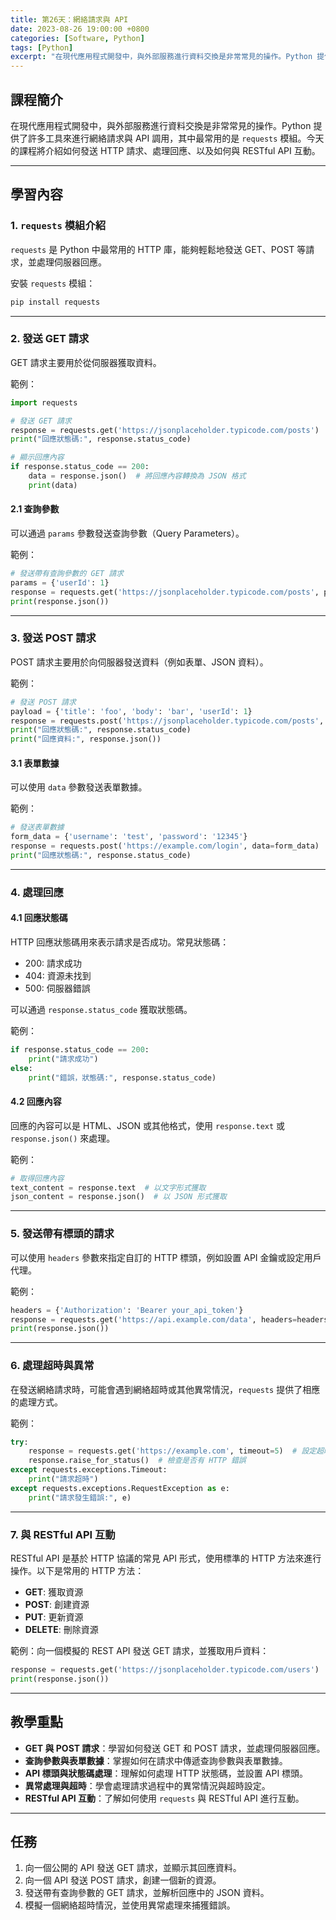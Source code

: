 ```yaml
---
title: 第26天：網絡請求與 API
date: 2023-08-26 19:00:00 +0800
categories: [Software, Python]
tags: [Python] 
excerpt: "在現代應用程式開發中，與外部服務進行資料交換是非常常見的操作。Python 提供了許多工具來進行網絡請求與 API 調用，其中最常用的是 `requests` 模組。今天的課程將介紹如何發送 HTTP 請求、處理回應、以及如何與 RESTful API 互動"
---
```


## 課程簡介
在現代應用程式開發中，與外部服務進行資料交換是非常常見的操作。Python 提供了許多工具來進行網絡請求與 API 調用，其中最常用的是 `requests` 模組。今天的課程將介紹如何發送 HTTP 請求、處理回應、以及如何與 RESTful API 互動。

---

## 學習內容

### 1. `requests` 模組介紹

`requests` 是 Python 中最常用的 HTTP 庫，能夠輕鬆地發送 GET、POST 等請求，並處理伺服器回應。

安裝 `requests` 模組：
```bash
pip install requests
```

---

### 2. 發送 GET 請求

GET 請求主要用於從伺服器獲取資料。

範例：
```python
import requests

# 發送 GET 請求
response = requests.get('https://jsonplaceholder.typicode.com/posts')
print("回應狀態碼:", response.status_code)

# 顯示回應內容
if response.status_code == 200:
    data = response.json()  # 將回應內容轉換為 JSON 格式
    print(data)
```

#### 2.1 查詢參數
可以通過 `params` 參數發送查詢參數（Query Parameters）。

範例：
```python
# 發送帶有查詢參數的 GET 請求
params = {'userId': 1}
response = requests.get('https://jsonplaceholder.typicode.com/posts', params=params)
print(response.json())
```

---

### 3. 發送 POST 請求

POST 請求主要用於向伺服器發送資料（例如表單、JSON 資料）。

範例：
```python
# 發送 POST 請求
payload = {'title': 'foo', 'body': 'bar', 'userId': 1}
response = requests.post('https://jsonplaceholder.typicode.com/posts', json=payload)
print("回應狀態碼:", response.status_code)
print("回應資料:", response.json())
```

#### 3.1 表單數據

可以使用 `data` 參數發送表單數據。

範例：
```python
# 發送表單數據
form_data = {'username': 'test', 'password': '12345'}
response = requests.post('https://example.com/login', data=form_data)
print("回應狀態碼:", response.status_code)
```

---

### 4. 處理回應

#### 4.1 回應狀態碼

HTTP 回應狀態碼用來表示請求是否成功。常見狀態碼：
- 200: 請求成功
- 404: 資源未找到
- 500: 伺服器錯誤

可以通過 `response.status_code` 獲取狀態碼。

範例：
```python
if response.status_code == 200:
    print("請求成功")
else:
    print("錯誤，狀態碼:", response.status_code)
```

#### 4.2 回應內容

回應的內容可以是 HTML、JSON 或其他格式，使用 `response.text` 或 `response.json()` 來處理。

範例：
```python
# 取得回應內容
text_content = response.text  # 以文字形式獲取
json_content = response.json()  # 以 JSON 形式獲取
```

---

### 5. 發送帶有標頭的請求

可以使用 `headers` 參數來指定自訂的 HTTP 標頭，例如設置 API 金鑰或設定用戶代理。

範例：
```python
headers = {'Authorization': 'Bearer your_api_token'}
response = requests.get('https://api.example.com/data', headers=headers)
print(response.json())
```

---

### 6. 處理超時與異常

在發送網絡請求時，可能會遇到網絡超時或其他異常情況，`requests` 提供了相應的處理方式。

範例：
```python
try:
    response = requests.get('https://example.com', timeout=5)  # 設定超時
    response.raise_for_status()  # 檢查是否有 HTTP 錯誤
except requests.exceptions.Timeout:
    print("請求超時")
except requests.exceptions.RequestException as e:
    print("請求發生錯誤:", e)
```

---

### 7. 與 RESTful API 互動

RESTful API 是基於 HTTP 協議的常見 API 形式，使用標準的 HTTP 方法來進行操作。以下是常用的 HTTP 方法：
- **GET**: 獲取資源
- **POST**: 創建資源
- **PUT**: 更新資源
- **DELETE**: 刪除資源

範例：向一個模擬的 REST API 發送 GET 請求，並獲取用戶資料：
```python
response = requests.get('https://jsonplaceholder.typicode.com/users')
print(response.json())
```

---

## 教學重點
- **GET 與 POST 請求**：學習如何發送 GET 和 POST 請求，並處理伺服器回應。
- **查詢參數與表單數據**：掌握如何在請求中傳遞查詢參數與表單數據。
- **API 標頭與狀態碼處理**：理解如何處理 HTTP 狀態碼，並設置 API 標頭。
- **異常處理與超時**：學會處理請求過程中的異常情況與超時設定。
- **RESTful API 互動**：了解如何使用 `requests` 與 RESTful API 進行互動。

---

## 任務
1. 向一個公開的 API 發送 GET 請求，並顯示其回應資料。
2. 向一個 API 發送 POST 請求，創建一個新的資源。
3. 發送帶有查詢參數的 GET 請求，並解析回應中的 JSON 資料。
4. 模擬一個網絡超時情況，並使用異常處理來捕獲錯誤。
